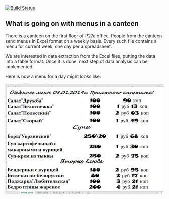 [![Build Status](https://travis-ci.com/ihar/menuP27a.svg?token=pkUi1DDzuaxnjn6U7NLs&branch=master)](https://travis-ci.com/ihar/menuP27a)

## What is going on with menus in a canteen

There is a canteen on the first floor of P27a office. People from the canteen send menus in Excel format on a weekly basis. Every such file contains a menu for current week, one day per a spreadsheet.

We are interested in data extraction from the Excel files, putting the data into a table format. Once it is done, next step of data analysis can be implemented.

Here is how a menu for a day might looks like:

![Menu on January 8, 2019](docs/menu_sample.png) 

